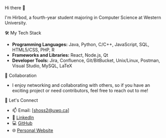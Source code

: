 Hi there 👋

I'm Hirbod, a fourth-year student majoring in Computer Science at Western University.

🛠️ My Tech Stack

- **Programming Languages:** Java, Python, C/C++, JavaScript, SQL, HTML5/CSS, PHP, R
- **Frameworks and Libraries:** React, Node.js, Qt
- **Developer Tools:** Jira, Confluence, Git/BitBucket, Unix/Linux, Postman, Visual Studio, MySQL, LaTeX

👯 Collaboration

- I enjoy networking and collaborating with others, so if you have an exciting project or need contributors, feel free to reach out to me!

💬 Let's Connect

- 📫 Email: [shoss2@uwo.ca]
- 🔗 [LinkedIn](https://linkedin.com/in/hirbod03)
- 💻 [GitHub](https://github.com/hirbod03)
- 🌐 [Personal Website](https://hirbod.site)
